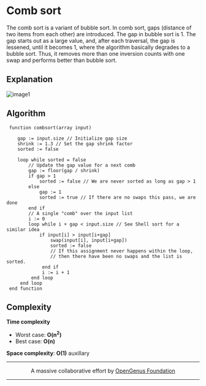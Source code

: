 # Comb sort
The comb sort is a variant of bubble sort.
In comb sort, gaps (distance of two items from each other) are introduced. The gap in bubble sort is 1. The gap starts out as a large value, and, after each traversal, the gap is lessened, until it becomes 1, where the algorithm basically degrades to a bubble sort. Thus, it removes more than one inversion counts with one swap and performs better than bubble sort.

## Explanation
![image1](http://1.bp.blogspot.com/-vzzP48EI-o4/VcNpjHTeA9I/AAAAAAAAAw0/i-0Cf909o2Y/s1600/comb_sort.png)

## Algorithm

```
 function combsort(array input)

    gap := input.size // Initialize gap size
    shrink := 1.3 // Set the gap shrink factor
    sorted := false

    loop while sorted = false
        // Update the gap value for a next comb
        gap := floor(gap / shrink)
        if gap > 1
            sorted := false // We are never sorted as long as gap > 1
        else
            gap := 1
            sorted := true // If there are no swaps this pass, we are done
        end if
        // A single "comb" over the input list
        i := 0
        loop while i + gap < input.size // See Shell sort for a similar idea
            if input[i] > input[i+gap]
                swap(input[i], input[i+gap])
                sorted := false
                // If this assignment never happens within the loop,
                // then there have been no swaps and the list is sorted.
             end if
             i := i + 1
         end loop
     end loop
 end function
```

## Complexity
**Time complexity**
- Worst case: **O(n<sup>2</sup>)**
- Best case: **O(n)**

**Space complexity**: **O(1)** auxillary

---

<p align="center">
	A massive collaborative effort by <a href="https://github.com/OpenGenus/cosmos">OpenGenus Foundation</a> 
</p>

---
